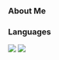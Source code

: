 ### About Me



### Languages

<IMG src="https://img.shields.io/badge/-Python-blue?logo=python&style=for-the-badge" />
<IMG src="https://img.shields.io/badge/-Javascript-yellow?logo=javascript&style=for-the-badge" />

